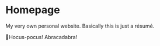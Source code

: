 # Homepage
My very own personal website. Basically this is just a résumé.

🧙Hocus-pocus! Abracadabra!